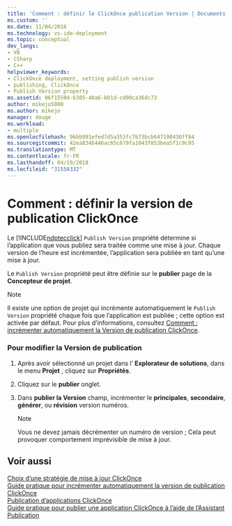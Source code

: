 ```yaml
---
title: 'Comment : définir le ClickOnce publication Version | Documents Microsoft'
ms.custom: ''
ms.date: 11/04/2016
ms.technology: vs-ide-deployment
ms.topic: conceptual
dev_langs:
- VB
- CSharp
- C++
helpviewer_keywords:
- ClickOnce deployment, setting publish version
- publishing, ClickOnce
- Publish Version property
ms.assetid: 06f15504-6385-40a6-b01d-cd90ca36dc73
author: mikejo5000
ms.author: mikejo
manager: douge
ms.workload:
- multiple
ms.openlocfilehash: 96bb991efed7d5a353fc7b73bcb647190438ff84
ms.sourcegitcommit: 42ea834b446ac65c679fa1043f853bea5f1c9c95
ms.translationtype: MT
ms.contentlocale: fr-FR
ms.lasthandoff: 04/19/2018
ms.locfileid: "31558332"
---
```

# <a name="how-to-set-the-clickonce-publish-version"></a>Comment : définir la version de publication ClickOnce
Le [!INCLUDE[ndptecclick](../deployment/includes/ndptecclick_md.md)] `Publish Version` propriété détermine si l’application que vous publiez sera traitée comme une mise à jour. Chaque version de l’heure est incrémentée, l’application sera publiée en tant qu’une mise à jour.  
  
 Le `Publish Version` propriété peut être définie sur le **publier** page de la **Concepteur de projet**.  
  
> [!NOTE]
>  Il existe une option de projet qui incrémente automatiquement le `Publish Version` propriété chaque fois que l’application est publiée ; cette option est activée par défaut. Pour plus d’informations, consultez [Comment : incrémenter automatiquement la Version de publication ClickOnce](../deployment/how-to-automatically-increment-the-clickonce-publish-version.md).  
  
### <a name="to-change-the-publish-version"></a>Pour modifier la Version de publication  
  
1.  Après avoir sélectionné un projet dans l’ **Explorateur de solutions**, dans le menu **Projet** , cliquez sur **Propriétés**.  
  
2.  Cliquez sur le **publier** onglet.  
  
3.  Dans **publier la Version** champ, incrémenter le **principales**, **secondaire**, **générer**, ou **révision** version numéros.  
  
    > [!NOTE]
    >  Vous ne devez jamais décrémenter un numéro de version ; Cela peut provoquer comportement imprévisible de mise à jour.  
  
## <a name="see-also"></a>Voir aussi  
 [Choix d’une stratégie de mise à jour ClickOnce](../deployment/choosing-a-clickonce-update-strategy.md)   
 [Guide pratique pour incrémenter automatiquement la version de publication ClickOnce](../deployment/how-to-automatically-increment-the-clickonce-publish-version.md)   
 [Publication d’applications ClickOnce](../deployment/publishing-clickonce-applications.md)   
 [Guide pratique pour publier une application ClickOnce à l’aide de l’Assistant Publication](../deployment/how-to-publish-a-clickonce-application-using-the-publish-wizard.md)